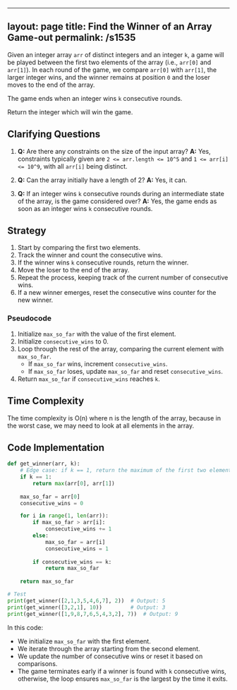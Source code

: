 
---
layout: page
title:  Find the Winner of an Array Game-out
permalink: /s1535
---

Given an integer array `arr` of distinct integers and an integer `k`, a game will be played between the first two elements of the array (i.e., `arr[0]` and `arr[1]`). In each round of the game, we compare `arr[0]` with `arr[1]`, the larger integer wins, and the winner remains at position `0` and the loser moves to the end of the array.

The game ends when an integer wins `k` consecutive rounds.

Return the integer which will win the game.

## Clarifying Questions

1. **Q:** Are there any constraints on the size of the input array?
   **A:** Yes, constraints typically given are `2 <= arr.length <= 10^5` and `1 <= arr[i] <= 10^9`, with all `arr[i]` being distinct.

2. **Q:** Can the array initially have a length of 2?
   **A:** Yes, it can.

3. **Q:** If an integer wins `k` consecutive rounds during an intermediate state of the array, is the game considered over?
   **A:** Yes, the game ends as soon as an integer wins `k` consecutive rounds.

## Strategy

1. Start by comparing the first two elements.
2. Track the winner and count the consecutive wins.
3. If the winner wins `k` consecutive rounds, return the winner.
4. Move the loser to the end of the array.
5. Repeat the process, keeping track of the current number of consecutive wins.
6. If a new winner emerges, reset the consecutive wins counter for the new winner.

### Pseudocode
1. Initialize `max_so_far` with the value of the first element.
2. Initialize `consecutive_wins` to 0.
3. Loop through the rest of the array, comparing the current element with `max_so_far`.
   - If `max_so_far` wins, increment `consecutive_wins`.
   - If `max_so_far` loses, update `max_so_far` and reset `consecutive_wins`.
4. Return `max_so_far` if `consecutive_wins` reaches `k`.

## Time Complexity
The time complexity is O(n) where n is the length of the array, because in the worst case, we may need to look at all elements in the array.

## Code Implementation

```python
def get_winner(arr, k):
    # Edge case: if k == 1, return the maximum of the first two elements
    if k == 1:
        return max(arr[0], arr[1])
      
    max_so_far = arr[0]
    consecutive_wins = 0

    for i in range(1, len(arr)):
        if max_so_far > arr[i]:
            consecutive_wins += 1
        else:
            max_so_far = arr[i]
            consecutive_wins = 1
            
        if consecutive_wins == k:
            return max_so_far
    
    return max_so_far

# Test
print(get_winner([2,1,3,5,4,6,7], 2))  # Output: 5
print(get_winner([3,2,1], 10))         # Output: 3
print(get_winner([1,9,8,7,6,5,4,3,2], 7))  # Output: 9
```

In this code:
- We initialize `max_so_far` with the first element.
- We iterate through the array starting from the second element.
- We update the number of consecutive wins or reset it based on comparisons.
- The game terminates early if a winner is found with `k` consecutive wins, otherwise, the loop ensures `max_so_far` is the largest by the time it exits.